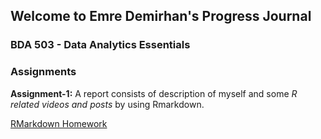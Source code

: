 
## Welcome to Emre Demirhan's Progress Journal
### BDA 503 - Data Analytics Essentials

### Assignments
**Assignment-1:**  A report consists of description of myself and some *R related videos and posts* by using Rmarkdown. 

[RMarkdown Homework](https://pjournal.github.io/mef04-demirhanemre/Assignment-W1.html)


